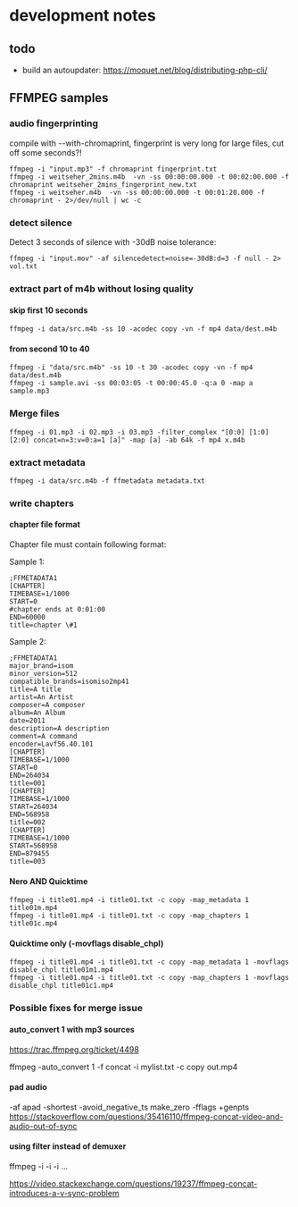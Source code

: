 # development notes

## todo
- build an autoupdater: https://moquet.net/blog/distributing-php-cli/

## FFMPEG samples

### audio fingerprinting
compile with --with-chromaprint, fingerprint is very long for large files,
cut off some seconds?!
```
ffmpeg -i "input.mp3" -f chromaprint fingerprint.txt
ffmpeg -i weitseher_2mins.m4b  -vn -ss 00:00:00.000 -t 00:02:00.000 -f chromaprint weitseher_2mins_fingerprint_new.txt
ffmpeg -i weitseher.m4b  -vn -ss 00:00:00.000 -t 00:01:20.000 -f chromaprint - 2>/dev/null | wc -c
```

### detect silence

Detect 3 seconds of silence with -30dB noise tolerance:
```
ffmpeg -i "input.mov" -af silencedetect=noise=-30dB:d=3 -f null - 2> vol.txt
```

### extract part of m4b without losing quality

####  skip first 10 seconds
```
ffmpeg -i data/src.m4b -ss 10 -acodec copy -vn -f mp4 data/dest.m4b
```

####  from second 10 to 40
```
ffmpeg -i "data/src.m4b" -ss 10 -t 30 -acodec copy -vn -f mp4 data/dest.m4b
ffmpeg -i sample.avi -ss 00:03:05 -t 00:00:45.0 -q:a 0 -map a sample.mp3
```


### Merge files

```
ffmpeg -i 01.mp3 -i 02.mp3 -i 03.mp3 -filter_complex "[0:0] [1:0] [2:0] concat=n=3:v=0:a=1 [a]" -map [a] -ab 64k -f mp4 x.m4b
```

### extract metadata
```
ffmpeg -i data/src.m4b -f ffmetadata metadata.txt
```

### write chapters

#### chapter file format
Chapter file must contain following format:

Sample 1:
```
;FFMETADATA1
[CHAPTER]
TIMEBASE=1/1000
START=0
#chapter ends at 0:01:00
END=60000
title=chapter \#1
```

Sample 2:
```
;FFMETADATA1
major_brand=isom
minor_version=512
compatible_brands=isomiso2mp41
title=A title
artist=An Artist
composer=A composer
album=An Album
date=2011
description=A description
comment=A command
encoder=Lavf56.40.101
[CHAPTER]
TIMEBASE=1/1000
START=0
END=264034
title=001
[CHAPTER]
TIMEBASE=1/1000
START=264034
END=568958
title=002
[CHAPTER]
TIMEBASE=1/1000
START=568958
END=879455
title=003
```
#### Nero AND Quicktime
```
ffmpeg -i title01.mp4 -i title01.txt -c copy -map_metadata 1 title01m.mp4
ffmpeg -i title01.mp4 -i title01.txt -c copy -map_chapters 1 title01c.mp4
```

#### Quicktime only (-movflags disable_chpl)
```
ffmpeg -i title01.mp4 -i title01.txt -c copy -map_metadata 1 -movflags disable_chpl title01m1.mp4
ffmpeg -i title01.mp4 -i title01.txt -c copy -map_chapters 1 -movflags disable_chpl title01c1.mp4
```



### Possible fixes for merge issue
#### auto_convert 1 with mp3 sources
https://trac.ffmpeg.org/ticket/4498

ffmpeg -auto_convert 1 -f concat -i mylist.txt -c copy out.mp4


#### pad audio
 -af apad -shortest -avoid_negative_ts make_zero -fflags +genpts
 https://stackoverflow.com/questions/35416110/ffmpeg-concat-video-and-audio-out-of-sync

#### using filter instead of demuxer
ffmpeg -i -i -i ...

https://video.stackexchange.com/questions/19237/ffmpeg-concat-introduces-a-v-sync-problem
